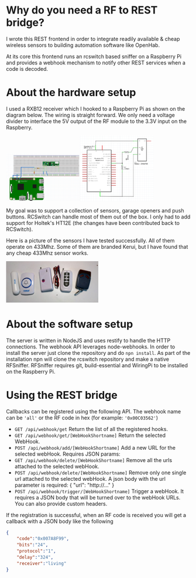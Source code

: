 # Why do you need a RF to REST bridge?
I wrote this REST frontend in order to integrate readily available & cheap wireless sensors to building automation software like OpenHab.

At its core this frontend runs an rcswitch based sniffer on a Raspberry Pi and provides a webhook mechanism to notify other REST services when a code is decoded.


# About the hardware setup
I used a RXB12 receiver which I hooked to a Raspberry Pi as shown on the diagram below. The wiring is straight forward. We only need a voltage divider to interface the 5V output of the RF module to the 3.3V input on the Raspberry.

<img src="images/breadboard%20view.png" width="40%"><img src="images/schematics.png" width="40%">

My goal was to support a collection of sensors, garage openers and push buttons. RCSwitch can handle most of them out of the box. I only had to add support for Holtek's HT12E (the changes have been contributed back to RCSwitch).

Here is a picture of the sensors I have tested successfully. All of them operate on 433Mhz. Some of them are branded Kerui, but I have found that any cheap 433Mhz sensor works.

<img src="images/sample%20remotes.jpg" width="50%">

# About the software setup
The server is written in NodeJS and uses restify to handle the HTTP connections. The webhook API leverages node-webhooks. In order to install the server just clone the repository and do `npn install`. As part of the installation npn will clone the rcswitch repository and make a native RFSniffer. RFSniffer requires git, build-essential and WiringPi to be installed on the Raspberry Pi.

# Using the REST bridge

Callbacks can be registered using the following API. The webhook name can be `'all'` or the RF code in hex (for example: `'0x00C03562'`)

- `GET /api/webhook/get` Return the list of all the registered hooks.
- `GET /api/webhook/get/[WebHookShortname]` Return the selected WebHook.
- `POST /api/webhook/add/[WebHookShortname]` Add a new URL for the selected webHook. Requires JSON params:
- `GET /api/webhook/delete/[WebHookShortname]` Remove all the urls attached to the selected webHook.
- `POST /api/webhook/delete/[WebHookShortname]` Remove only one single url attached to the selected webHook. A json body with the url parameter is required: { "url": "http://..." }
- `POST /api/webhook/trigger/[WebHookShortname]` Trigger a webHook. It requires a JSON body that will be turned over to the webHook URLs. You can also provide custom headers.

If the registration is successful, when an RF code is received you will get a callback with a JSON body like the following
```JSON
{
	"code":"0x007A8F99",
	"bits":"24",
	"protocol":"1",
	"delay":"324",
	"receiver":"living"
}
```

